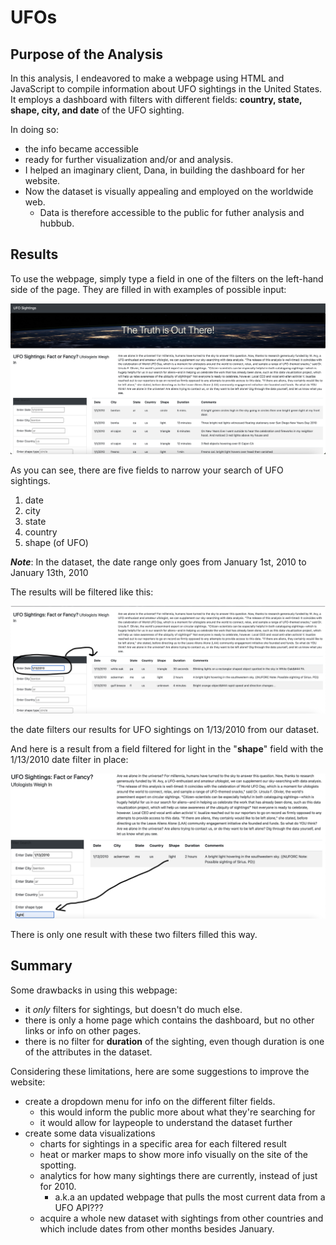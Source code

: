 # UFOs

## Purpose of the Analysis

In this analysis, I endeavored to make a webpage using HTML and JavaScript
to compile information about UFO sightings in the United States. It employs a dashboard 
with filters with different fields: **country, state, shape, city, and date** of the UFO sighting.

In doing so:
* the info became accessible
* ready for further visualization and/or and analysis.
* I helped an imaginary client, Dana, in building the dashboard for her website.
* Now the dataset is visually appealing and employed on the worldwide web.
  - Data is therefore accessible to the public for futher analysis and hubbub. 

## Results
To use the webpage, simply type a field in one of the filters on the left-hand side of the page. They
are filled in with examples of possible input:

![UFO webpage](https://github.com/Kyle2Miles93/UFOs/blob/main/UFOs%20webpage.png)

As you can see, there are five fields to narrow your search of UFO sightings.

1) date
2) city
3) state
4) country
5) shape (of UFO)

***Note***: In the dataset, the date range only goes from January 1st, 2010 to January 13th, 2010

The results will be filtered like this:

![filtered for date](https://github.com/Kyle2Miles93/UFOs/blob/main/date-filtered-UFOs.png)

the date filters our results for UFO sightings on 1/13/2010 from our dataset.

And here is a result from a field filtered for light in the "**shape**" field with the 1/13/2010 date filter in place:

![shape & date](https://github.com/Kyle2Miles93/UFOs/blob/main/light_date_ufos.png)

There is only one result with these two filters filled this way.

## Summary

Some drawbacks in using this webpage:
* it *only* filters for sightings, but doesn't do much else.
* there is only a home page which contains the dashboard, but no other links or info on other pages.
* there is no filter for **duration** of the sighting, even though duration is one of the attributes in the dataset. 

Considering these limitations, here are some suggestions 
to improve the website:

* create a dropdown menu for info on the different filter fields.
  - this would inform the public more about what they're searching for
  - it would allow for laypeople to understand the dataset further
* create some data visualizations
  - charts for sightings in a specific area for each filtered result
  - heat or marker maps to show more info visually on the site of the spotting.
  - analytics for how many sightings there are currently, instead of just for 2010.
    - a.k.a an updated webpage that pulls the most current data from a UFO API??? 
  - acquire a whole new dataset with sightings from other countries and which include dates from other months besides January.

